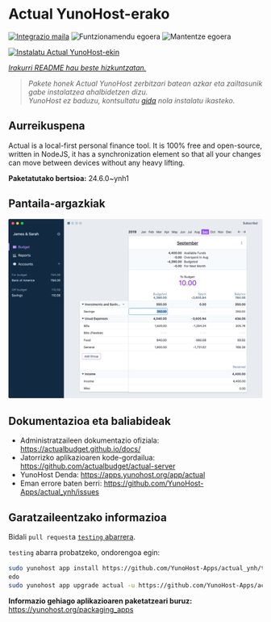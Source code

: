 <!--
Ohart ongi: README hau automatikoki sortu da <https://github.com/YunoHost/apps/tree/master/tools/readme_generator>ri esker
EZ editatu eskuz.
-->

# Actual YunoHost-erako

[![Integrazio maila](https://dash.yunohost.org/integration/actual.svg)](https://dash.yunohost.org/appci/app/actual) ![Funtzionamendu egoera](https://ci-apps.yunohost.org/ci/badges/actual.status.svg) ![Mantentze egoera](https://ci-apps.yunohost.org/ci/badges/actual.maintain.svg)

[![Instalatu Actual YunoHost-ekin](https://install-app.yunohost.org/install-with-yunohost.svg)](https://install-app.yunohost.org/?app=actual)

*[Irakurri README hau beste hizkuntzatan.](./ALL_README.md)*

> *Pakete honek Actual YunoHost zerbitzari batean azkar eta zailtasunik gabe instalatzea ahalbidetzen dizu.*  
> *YunoHost ez baduzu, kontsultatu [gida](https://yunohost.org/install) nola instalatu ikasteko.*

## Aurreikuspena

Actual is a local-first personal finance tool. It is 100% free and open-source, written in NodeJS, it has a synchronization element so that all your changes can move between devices without any heavy lifting.

**Paketatutako bertsioa:** 24.6.0~ynh1

## Pantaila-argazkiak

![Actual(r)en pantaila-argazkia](./doc/screenshots/screenshot.png)

## Dokumentazioa eta baliabideak

- Administratzaileen dokumentazio ofiziala: <https://actualbudget.github.io/docs/>
- Jatorrizko aplikazioaren kode-gordailua: <https://github.com/actualbudget/actual-server>
- YunoHost Denda: <https://apps.yunohost.org/app/actual>
- Eman errore baten berri: <https://github.com/YunoHost-Apps/actual_ynh/issues>

## Garatzaileentzako informazioa

Bidali `pull request`a [`testing` abarrera](https://github.com/YunoHost-Apps/actual_ynh/tree/testing).

`testing` abarra probatzeko, ondorengoa egin:

```bash
sudo yunohost app install https://github.com/YunoHost-Apps/actual_ynh/tree/testing --debug
edo
sudo yunohost app upgrade actual -u https://github.com/YunoHost-Apps/actual_ynh/tree/testing --debug
```

**Informazio gehiago aplikazioaren paketatzeari buruz:** <https://yunohost.org/packaging_apps>
